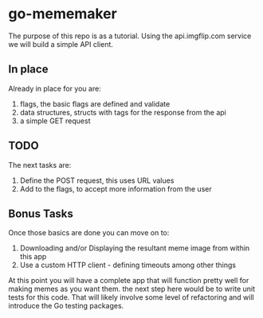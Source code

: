 # go-mememaker

The purpose of this repo is as a tutorial. Using the api.imgflip.com service we will build a simple API client.

## In place

Already in place for you are:
1. flags, the basic flags are defined and validate
2. data structures, structs with tags for the response from the api
3. a simple GET request

## TODO
The next tasks are:
1. Define the POST request, this uses URL values
2. Add to the flags, to accept more information from the user

## Bonus Tasks
Once those basics are done you can move on to:
1. Downloading and/or Displaying the resultant meme image from within this app
2. Use a custom HTTP client - defining timeouts among other things

At this point you will have a complete app that will function pretty well for making memes as you want them.
the next step here would be to write unit tests for this code. That will likely involve
some level of refactoring and will introduce the Go testing packages.